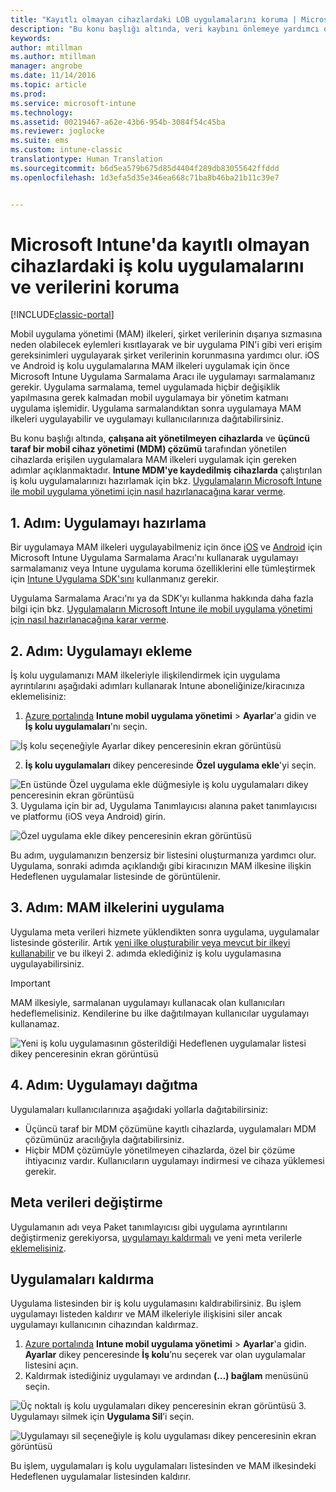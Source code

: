 ```yaml
---
title: "Kayıtlı olmayan cihazlardaki LOB uygulamalarını koruma | Microsoft Docs"
description: "Bu konu başlığı altında, veri kaybını önlemeye yardımcı olabilecek mobil uygulama yönetimi ilkelerini uygulayabilmek için özel iş kolu uygulamalarınızı nasıl hazırlayacağınız açıklanmaktadır."
keywords: 
author: mtillman
ms.author: mtillman
manager: angrobe
ms.date: 11/14/2016
ms.topic: article
ms.prod: 
ms.service: microsoft-intune
ms.technology: 
ms.assetid: 00219467-a62e-43b6-954b-3084f54c45ba
ms.reviewer: joglocke
ms.suite: ems
ms.custom: intune-classic
translationtype: Human Translation
ms.sourcegitcommit: b6d5ea579b675d85d4404f289db83055642ffddd
ms.openlocfilehash: 1d3efa5d35e346ea668c71ba8b46ba21b11c39e7


---
```


# <a name="protect-line-of-business-apps-and-data-on-devices-that-are-not-enrolled-in-microsoft-intune"></a>Microsoft Intune'da kayıtlı olmayan cihazlardaki iş kolu uygulamalarını ve verilerini koruma

[!INCLUDE[classic-portal](../includes/classic-portal.md)]

Mobil uygulama yönetimi (MAM) ilkeleri, şirket verilerinin dışarıya sızmasına neden olabilecek eylemleri kısıtlayarak ve bir uygulama PIN'i gibi veri erişim gereksinimleri uygulayarak şirket verilerinin korunmasına yardımcı olur. iOS ve Android iş kolu uygulamalarına MAM ilkeleri uygulamak için önce Microsoft Intune Uygulama Sarmalama Aracı ile uygulamayı sarmalamanız gerekir. Uygulama sarmalama, temel uygulamada hiçbir değişiklik yapılmasına gerek kalmadan mobil uygulamaya bir yönetim katmanı uygulama işlemidir. Uygulama sarmalandıktan sonra uygulamaya MAM ilkeleri uygulayabilir ve uygulamayı kullanıcılarınıza dağıtabilirsiniz.  

Bu konu başlığı altında, **çalışana ait yönetilmeyen cihazlarda** ve **üçüncü taraf bir mobil cihaz yönetimi (MDM) çözümü** tarafından yönetilen cihazlarda erişilen uygulamalara MAM ilkeleri uygulamak için gereken adımlar açıklanmaktadır.  **Intune MDM'ye kaydedilmiş cihazlarda** çalıştırılan iş kolu uygulamalarınızı hazırlamak için bkz. [Uygulamaların Microsoft Intune ile mobil uygulama yönetimi için nasıl hazırlanacağına karar verme](decide-how-to-prepare-apps-for-mobile-application-management-with-microsoft-intune.md).


##  <a name="step-1-prepare-the-app"></a>1. Adım: Uygulamayı hazırlama

Bir uygulamaya MAM ilkeleri uygulayabilmeniz için önce [iOS](prepare-ios-apps-for-mobile-application-management-with-the-microsoft-intune-app-wrapping-tool.md) ve [Android](prepare-android-apps-for-mobile-application-management-with-the-microsoft-intune-app-wrapping-tool.md) için Microsoft Intune Uygulama Sarmalama Aracı'nı kullanarak uygulamayı sarmalamanız veya Intune uygulama koruma özelliklerini elle tümleştirmek için [Intune Uygulama SDK'sını](../develop/intune-app-sdk.md) kullanmanız gerekir.

Uygulama Sarmalama Aracı'nı ya da SDK'yı kullanma hakkında daha fazla bilgi için bkz. [Uygulamaların Microsoft Intune ile mobil uygulama yönetimi için nasıl hazırlanacağına karar verme](decide-how-to-prepare-apps-for-mobile-application-management-with-microsoft-intune.md).

## <a name="step-2-add-the-app"></a>2. Adım: Uygulamayı ekleme

İş kolu uygulamanızı MAM ilkeleriyle ilişkilendirmek için uygulama ayrıntılarını aşağıdaki adımları kullanarak Intune aboneliğinize/kiracınıza eklemelisiniz:

1. [Azure portalında](https://portal.azure.com/) **Intune mobil uygulama yönetimi** > **Ayarlar**'a gidin ve **İş kolu uygulamaları**'nı seçin.

  ![İş kolu seçeneğiyle Ayarlar dikey penceresinin ekran görüntüsü](../media/mam-azure-portal-lob-on-settings.png)

2. **İş kolu uygulamaları** dikey penceresinde **Özel uygulama ekle**'yi seçin.

  ![En üstünde Özel uygulama ekle düğmesiyle iş kolu uygulamaları dikey penceresinin ekran görüntüsü](../media/mam-azure-portal-add-lob-app-action.png)
3.    Uygulama için bir ad, Uygulama Tanımlayıcısı alanına paket tanımlayıcısı ve platformu (iOS veya Android) girin.

  ![Özel uygulama ekle dikey penceresinin ekran görüntüsü](../media/mam-azure-portal-add-app-details.png)

  Bu adım, uygulamanızın benzersiz bir listesini oluşturmanıza yardımcı olur. Uygulama, sonraki adımda açıklandığı gibi kiracınızın MAM ilkesine ilişkin Hedeflenen uygulamalar listesinde de görüntülenir.

## <a name="step-3-apply-mam-policies"></a>3. Adım: MAM ilkelerini uygulama
Uygulama meta verileri hizmete yüklendikten sonra uygulama, uygulamalar listesinde gösterilir. Artık [yeni ilke oluşturabilir veya mevcut bir ilkeyi kullanabilir](create-and-deploy-mobile-app-management-policies-with-microsoft-intune.md) ve bu ilkeyi 2. adımda eklediğiniz iş kolu uygulamasına uygulayabilirsiniz.

>[!IMPORTANT]
>MAM ilkesiyle, sarmalanan uygulamayı kullanacak olan kullanıcıları hedeflemelisiniz.  Kendilerine bu ilke dağıtılmayan kullanıcılar uygulamayı kullanamaz.


  ![Yeni iş kolu uygulamasının gösterildiği Hedeflenen uygulamalar listesi dikey penceresinin ekran görüntüsü](../media/mam-azure-portal-lob-on-targeted-app-list.png)
## <a name="step-4-distribute-the-app"></a>4. Adım: Uygulamayı dağıtma
Uygulamaları kullanıcılarınıza aşağıdaki yollarla dağıtabilirsiniz:
* Üçüncü taraf bir MDM çözümüne kayıtlı cihazlarda, uygulamaları MDM çözümünüz aracılığıyla dağıtabilirsiniz.
* Hiçbir MDM çözümüyle yönetilmeyen cihazlarda, özel bir çözüme ihtiyacınız vardır. Kullanıcıların uygulamayı indirmesi ve cihaza yüklemesi gerekir.

## <a name="change-the-metadata"></a>Meta verileri değiştirme
Uygulamanın adı veya Paket tanımlayıcısı gibi uygulama ayrıntılarını değiştirmeniz gerekiyorsa, [uygulamayı kaldırmalı](#remove-apps) ve yeni meta verilerle [eklemelisiniz](#step-2-add-the-app).

##  <a name="remove-apps"></a>Uygulamaları kaldırma
Uygulama listesinden bir iş kolu uygulamasını kaldırabilirsiniz. Bu işlem uygulamayı listeden kaldırır ve MAM ilkeleriyle ilişkisini siler ancak uygulamayı kullanıcının cihazından kaldırmaz.  

1.    [Azure portalında](https://portal.azure.com/) **Intune mobil uygulama yönetimi** > **Ayarlar**'a gidin. **Ayarlar** dikey penceresinde **İş kolu**’nu seçerek var olan uygulamalar listesini açın.  
2.    Kaldırmak istediğiniz uygulamayı ve ardından **(…) bağlam** menüsünü seçin.

  ![Üç noktalı iş kolu uygulamaları dikey penceresinin ekran görüntüsü](../media/mam-azure-portal-lob-context-menu.png)
3.    Uygulamayı silmek için **Uygulama Sil**’i seçin.

  ![Uygulamayı sil seçeneğiyle iş kolu uygulaması dikey penceresinin ekran görüntüsü](../media/mam-azure-portal-delete-app.png)

  Bu işlem, uygulamaları iş kolu uygulamaları listesinden ve MAM ilkesindeki Hedeflenen uygulamalar listesinden kaldırır.



<!--HONumber=Dec16_HO2-->


